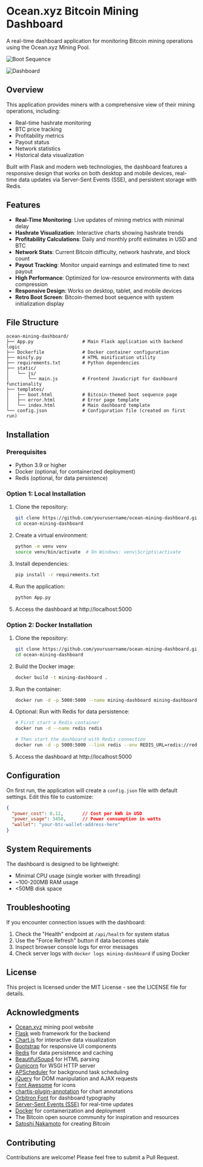# Ocean.xyz Bitcoin Mining Dashboard

A real-time dashboard application for monitoring Bitcoin mining operations using the Ocean.xyz Mining Pool.

![Boot Sequence](https://github.com/user-attachments/assets/5b1b4d92-2569-42b4-b8a9-1e95dd831545)

![Dashboard](https://github.com/user-attachments/assets/50c73906-3aba-4d67-a84f-9ecf30a55c1b)

## Overview

This application provides miners with a comprehensive view of their mining operations, including:

- Real-time hashrate monitoring
- BTC price tracking
- Profitability metrics
- Payout status
- Network statistics
- Historical data visualization

Built with Flask and modern web technologies, the dashboard features a responsive design that works on both desktop and mobile devices, real-time data updates via Server-Sent Events (SSE), and persistent storage with Redis.

## Features

- **Real-Time Monitoring**: Live updates of mining metrics with minimal delay
- **Hashrate Visualization**: Interactive charts showing hashrate trends
- **Profitability Calculations**: Daily and monthly profit estimates in USD and BTC
- **Network Stats**: Current Bitcoin difficulty, network hashrate, and block count
- **Payout Tracking**: Monitor unpaid earnings and estimated time to next payout
- **High Performance**: Optimized for low-resource environments with data compression
- **Responsive Design**: Works on desktop, tablet, and mobile devices
- **Retro Boot Screen**: Bitcoin-themed boot sequence with system initialization display

## File Structure

```
ocean-mining-dashboard/
├── App.py                  # Main Flask application with backend logic
├── Dockerfile              # Docker container configuration
├── minify.py               # HTML minification utility
├── requirements.txt        # Python dependencies
├── static/
│   └── js/
│       └── main.js         # Frontend JavaScript for dashboard functionality
├── templates/
│   ├── boot.html           # Bitcoin-themed boot sequence page
│   ├── error.html          # Error page template
│   └── index.html          # Main dashboard template
└── config.json             # Configuration file (created on first run)
```

## Installation

### Prerequisites

- Python 3.9 or higher
- Docker (optional, for containerized deployment)
- Redis (optional, for data persistence)

### Option 1: Local Installation

1. Clone the repository:
   ```bash
   git clone https://github.com/yourusername/ocean-mining-dashboard.git
   cd ocean-mining-dashboard
   ```

2. Create a virtual environment:
   ```bash
   python -m venv venv
   source venv/bin/activate  # On Windows: venv\Scripts\activate
   ```

3. Install dependencies:
   ```bash
   pip install -r requirements.txt
   ```

4. Run the application:
   ```bash
   python App.py
   ```

5. Access the dashboard at http://localhost:5000

### Option 2: Docker Installation

1. Clone the repository:
   ```bash
   git clone https://github.com/yourusername/ocean-mining-dashboard.git
   cd ocean-mining-dashboard
   ```

2. Build the Docker image:
   ```bash
   docker build -t mining-dashboard .
   ```

3. Run the container:
   ```bash
   docker run -d -p 5000:5000 --name mining-dashboard mining-dashboard
   ```

4. Optional: Run with Redis for data persistence:
   ```bash
   # First start a Redis container
   docker run -d --name redis redis
   
   # Then start the dashboard with Redis connection
   docker run -d -p 5000:5000 --link redis --env REDIS_URL=redis://redis:6379 mining-dashboard
   ```

5. Access the dashboard at http://localhost:5000

## Configuration

On first run, the application will create a `config.json` file with default settings. Edit this file to customize:

```json
{
  "power_cost": 0.12,       // Cost per kWh in USD
  "power_usage": 3450,      // Power consumption in watts
  "wallet": "your-btc-wallet-address-here"
}
```

## System Requirements

The dashboard is designed to be lightweight:
- Minimal CPU usage (single worker with threading)
- ~100-200MB RAM usage
- <50MB disk space

## Troubleshooting

If you encounter connection issues with the dashboard:

1. Check the "Health" endpoint at `/api/health` for system status
2. Use the "Force Refresh" button if data becomes stale
3. Inspect browser console logs for error messages
4. Check server logs with `docker logs mining-dashboard` if using Docker

## License

This project is licensed under the MIT License - see the LICENSE file for details.

## Acknowledgments

- [Ocean.xyz](https://ocean.xyz) mining pool website
- [Flask](https://flask.palletsprojects.com/) web framework for the backend
- [Chart.js](https://www.chartjs.org/) for interactive data visualization
- [Bootstrap](https://getbootstrap.com/) for responsive UI components
- [Redis](https://redis.io/) for data persistence and caching
- [BeautifulSoup4](https://www.crummy.com/software/BeautifulSoup/) for HTML parsing
- [Gunicorn](https://gunicorn.org/) for WSGI HTTP server
- [APScheduler](https://apscheduler.readthedocs.io/) for background task scheduling
- [jQuery](https://jquery.com/) for DOM manipulation and AJAX requests
- [Font Awesome](https://fontawesome.com/) for icons
- [chartjs-plugin-annotation](https://github.com/chartjs/chartjs-plugin-annotation) for chart annotations
- [Orbitron Font](https://fonts.google.com/specimen/Orbitron) for dashboard typography
- [Server-Sent Events (SSE)](https://developer.mozilla.org/en-US/docs/Web/API/Server-sent_events) for real-time updates
- [Docker](https://www.docker.com/) for containerization and deployment
- The Bitcoin open source community for inspiration and resources
- [Satoshi Nakamoto](https://en.wikipedia.org/wiki/Satoshi_Nakamoto) for creating Bitcoin

## Contributing

Contributions are welcome! Please feel free to submit a Pull Request.
